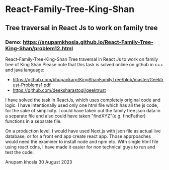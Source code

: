 # React-Family-Tree-King-Shan
## Tree traversal in React Js to work on family tree
### Demo:  https://anupamkhosla.github.io/React-Family-Tree-King-Shan/problem12.html


React-Family-Tree-King-Shan
Tree traversal in React Js to work on family tree of King Shan
Please note that this task is solved online on github in c++ and java language:  
 - https://github.com/bhupankarg/KingShanFamilyTree/blob/master/Geektrust-Problems1.pdf
 - https://github.com/deeksharastogi/geektrust

I have solved the task in ReactJs, which uses completely original code and logic. I have intentionally used only one html file which has all the js code, for the sake of simplicity. I could have taken out the family tree json data in a separate file and also could have taken "findXYZ"(e.g. findFather) functions in a separate file.

On a production level, I would have used Next.js with json file as actual live database, or for a front end app create react app. Those apprpoaches would need the examiner to install node and npm etc. With single html file using react cdns, I have made it easier for non technical guys to run and test the code.

Anupam khosla 30 August 2023
